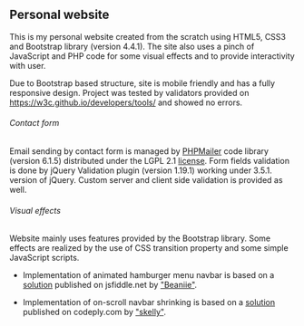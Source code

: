 ## Personal website

This is my personal website created from the scratch using HTML5, CSS3 and Bootstrap library (version 4.4.1). The site also uses a pinch of JavaScript and PHP code for some visual effects and to provide interactivity with user.

Due to Bootstrap based structure, site is mobile friendly and has a fully responsive design. Project was tested by validators provided on https://w3c.github.io/developers/tools/ and showed no errors.

###### Contact form

Email sending by contact form is managed by [PHPMailer](https://github.com/PHPMailer/PHPMailer) code library (version 6.1.5) distributed under the LGPL 2.1 [license](http://www.gnu.org/licenses/lgpl-2.1.html). Form fields validation is done by jQuery Validation plugin (version 1.19.1) working under 3.5.1. version of jQuery. Custom server and client side validation is provided as well.

###### Visual effects

Website mainly uses features provided by the Bootstrap library. Some effects are realized by the use of CSS transition property and some simple JavaScript scripts.

- Implementation of animated hamburger menu navbar is based on a [solution](https://jsfiddle.net/Beaniie/s8rm1f0q/5/) published on jsfiddle.net by ["Beaniie"](https://jsfiddle.net/user/Beaniie/fiddles/).

- Implementation of on-scroll navbar shrinking is based on a [solution](https://www.codeply.com/p/U6Us8AMnnM) published on codeply.com by ["skelly"](https://www.codeply.com/u/skelly).

